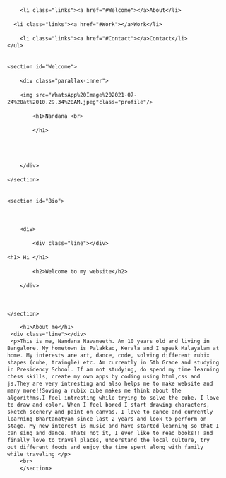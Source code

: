 <!DOCTYPE html>
<html lang="en">

<head>
    <meta charset="utf-8">
    <meta name="viewport" content="width=device-width, initial-scale=1.0">
    <title>My Favorite Hobby</title>
  <link rel="stylesheet" href="style.css">
   <link href="https://fonts.googleapis.com/css2?family=Pacifico&display=swap" rel="stylesheet">
</head>

<body>
   
  <ul class="menu">

        <li class="links"><a href="#Welcome"></a>About</li>

      <li class="links"><a href="#Work"></a>Work</li>

        <li class="links"><a href="#Contact"></a>Contact</li>
    </ul>

    
    <section id="Welcome">
    
        <div class="parallax-inner">
        
        <img src="WhatsApp%20Image%202021-07-24%20at%2010.29.34%20AM.jpeg"class="profile"/>
            
            <h1>Nandana <br>
            
            </h1>
            
         
                

        </div>
    
    </section>
    
  
    <section id="Bio">
        
         
        
        <div>
       
            <div class="line"></div>
    
    <h1> Hi </h1>
        
            <h2>Welcome to my website</h2>
        
        </div>
        
       
      
    </section>
  
  <section id="aboutme">

        <h1>About me</h1>
     <div class="line"></div>
     <p>This is me, Nandana Navaneeth. Am 10 years old and living in Bangalore. My hometown is Palakkad, Kerala and I speak Malayalam at home. My interests are art, dance, code, solving different rubix shapes (cube, traingle) etc. Am currently in 5th Grade and studying in Presidency School. If am not studying, do spend my time learning chess skills, create my own apps by coding using html,css and js.They are very intresting and also helps me to make website and many more!!Soving a rubix cube makes me think about the algorithms.I feel intresting while trying to solve the cube. I love to draw and color. When I feel bored I start drawing characters, sketch scenery and paint on canvas. I love to dance and currently learning Bhartanatyam since last 2 years and look to perform on stage. My new interest is music and have started learning so that I can sing and dance. Thats not it, I even like to read books!! and finally love to travel places, understand the local culture, try out different foods and enjoy the time spent along with family while traveling </p>
        <br>
        </section>

     
   
</body>

</html>
